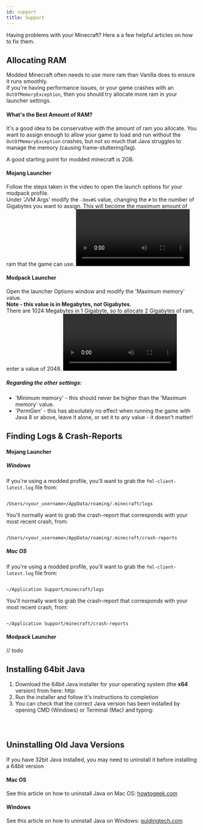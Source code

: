```yaml
---
id: support
title: Support
---
```

Having problems with your Minecraft? Here a a few helpful articles on how to fix them.

## Allocating RAM

Modded Minecraft often needs to use more ram than Vanilla does to ensure it runs smoothly.  
If you're having performance issues, or your game crashes with an `OutOfMemoryException`, then you should try allocate more ram in your launcher settings.

#### What's the Best Amount of RAM?

It's a good idea to be conservative with the amount of ram you allocate. You want to assign enough to allow your game to load and run without the `OutOfMemoryException` crashes, but not so much that Java struggles to manage the memory (causing frame-stuttering/lag).

A good starting point for modded minecraft is 2GB.

#### Mojang Launcher

Follow the steps taken in the video to open the launch options for your modpack profile.  
Under 'JVM Args' modify the `-Xmx#G` value, changing the `#` to the number of Gigabytes you want to assign.
This will become the maximum amount of ram that the game can use.
<video src="../../static/mojang-jvm-args.mp4" width={560} height={350} controls={true} preload="" /> 

#### Modpack Launcher

Open the launcher Options window and modify the 'Maximum memory' value.  
**Note - this value is in Megabytes, not Gigabytes.**  
There are 1024 Megabytes in 1 Gigabyte, so to allocate 2 Gigabytes of ram, enter a value of 2048.
<video src="../../static/launcher-jvm-args.mp4" width={560} height={350} controls={true} preload="" /> 

##### Regarding the other settings:

-   'Minimum memory' - this should never be higher than the 'Maximum memory' value.
-   'PermGen' - this has absolutely no effect when running the game with Java 8 or above, leave it alone, or set it to any value - it doesn't matter!

## Finding Logs & Crash-Reports

#### Mojang Launcher

##### Windows

If you're using a modded profile, you'll want to grab the `fml-client-latest.log` file from:

```

/Users/<your_username>/AppData/roaming/.minecraft/logs

```

You'll normally want to grab the crash-report that corresponds with your most recent crash, from:

```

/Users/<your_username>/AppData/roaming/.minecraft/crash-reports

```

##### Mac OS

If you're using a modded profile, you'll want to grab the `fml-client-latest.log` file from:

```

~/Application Support/minecraft/logs

```

You'll normally want to grab the crash-report that corresponds with your most recent crash, from:

```

~/Application Support/minecraft/crash-reports

```

#### Modpack Launcher

// todo

## Installing 64bit Java

1.  Download the 64bit Java installer for your operating system (the **x64** version) from here:
    http:
2.  Run the installer and follow it's instructions to completion
3.  You can check that the correct Java version has been installed by opening CMD (Windows) or Terminal (Mac) and typing:

```



```

## Uninstalling Old Java Versions

If you have 32bit Java installed, you may need to uninstall it before installing a 64bit version

#### Mac OS

See this article on how to uninstall Java on Mac OS: [howtogeek.com](https://www.howtogeek.com/230145/how-to-uninstall-java-on-mac-os-x/)

#### Windows

See this article on how to uninstall Java on Windows: [guidingtech.com](http://www.guidingtech.com/20274/completely-remove-uninstall-java-windows-pc/)
